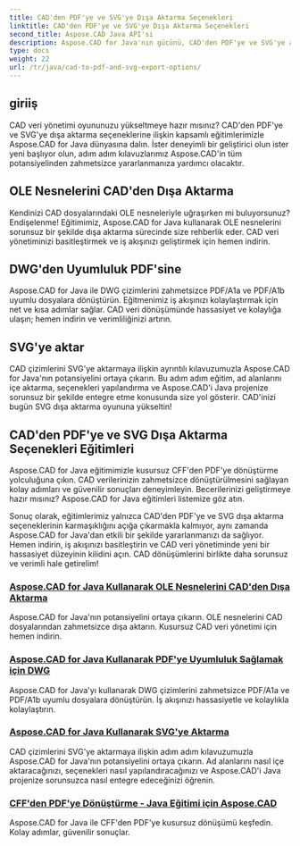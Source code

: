 ```yaml
---
title: CAD'den PDF'ye ve SVG'ye Dışa Aktarma Seçenekleri
linktitle: CAD'den PDF'ye ve SVG'ye Dışa Aktarma Seçenekleri
second_title: Aspose.CAD Java API'si
description: Aspose.CAD for Java'nın gücünü, CAD'den PDF'ye ve SVG'ye aktarma seçenekleriyle ilgili eğitimlerimizle ortaya çıkarın. CAD verilerini zahmetsizce, hassas ve kolay bir şekilde yönetin.
type: docs
weight: 22
url: /tr/java/cad-to-pdf-and-svg-export-options/
---
```



## giriiş

CAD veri yönetimi oyununuzu yükseltmeye hazır mısınız? CAD'den PDF'ye ve SVG'ye dışa aktarma seçeneklerine ilişkin kapsamlı eğitimlerimizle Aspose.CAD for Java dünyasına dalın. İster deneyimli bir geliştirici olun ister yeni başlıyor olun, adım adım kılavuzlarımız Aspose.CAD'in tüm potansiyelinden zahmetsizce yararlanmanıza yardımcı olacaktır.

## OLE Nesnelerini CAD'den Dışa Aktarma

Kendinizi CAD dosyalarındaki OLE nesneleriyle uğraşırken mi buluyorsunuz? Endişelenme! Eğitimimiz, Aspose.CAD for Java kullanarak OLE nesnelerini sorunsuz bir şekilde dışa aktarma sürecinde size rehberlik eder. CAD veri yönetiminizi basitleştirmek ve iş akışınızı geliştirmek için hemen indirin.

## DWG'den Uyumluluk PDF'sine

Aspose.CAD for Java ile DWG çizimlerini zahmetsizce PDF/A1a ve PDF/A1b uyumlu dosyalara dönüştürün. Eğitmenimiz iş akışınızı kolaylaştırmak için net ve kısa adımlar sağlar. CAD veri dönüşümünde hassasiyet ve kolaylığa ulaşın; hemen indirin ve verimliliğinizi artırın.

## SVG'ye aktar

CAD çizimlerini SVG'ye aktarmaya ilişkin ayrıntılı kılavuzumuzla Aspose.CAD for Java'nın potansiyelini ortaya çıkarın. Bu adım adım eğitim, ad alanlarını içe aktarma, seçenekleri yapılandırma ve Aspose.CAD'i Java projenize sorunsuz bir şekilde entegre etme konusunda size yol gösterir. CAD'inizi bugün SVG dışa aktarma oyununa yükseltin!

## CAD'den PDF'ye ve SVG Dışa Aktarma Seçenekleri Eğitimleri
Aspose.CAD for Java eğitimimizle kusursuz CFF'den PDF'ye dönüştürme yolculuğuna çıkın. CAD verilerinizin zahmetsizce dönüştürülmesini sağlayan kolay adımları ve güvenilir sonuçları deneyimleyin. Becerilerinizi geliştirmeye hazır mısınız? Aspose.CAD for Java eğitimleri listemize göz atın.

Sonuç olarak, eğitimlerimiz yalnızca CAD'den PDF'ye ve SVG dışa aktarma seçeneklerinin karmaşıklığını açığa çıkarmakla kalmıyor, aynı zamanda Aspose.CAD for Java'dan etkili bir şekilde yararlanmanızı da sağlıyor. Hemen indirin, iş akışınızı basitleştirin ve CAD veri yönetiminde yeni bir hassasiyet düzeyinin kilidini açın. CAD dönüşümlerini birlikte daha sorunsuz ve verimli hale getirelim!

### [Aspose.CAD for Java Kullanarak OLE Nesnelerini CAD'den Dışa Aktarma](./export-ole-objects-from-cad/)
Aspose.CAD for Java'nın potansiyelini ortaya çıkarın. OLE nesnelerini CAD dosyalarından zahmetsizce dışa aktarın. Kusursuz CAD veri yönetimi için hemen indirin.
### [Aspose.CAD for Java Kullanarak PDF'ye Uyumluluk Sağlamak için DWG](./dwg-to-compliance-pdf/)
Aspose.CAD for Java'yı kullanarak DWG çizimlerini zahmetsizce PDF/A1a ve PDF/A1b uyumlu dosyalara dönüştürün. İş akışınızı hassasiyetle ve kolaylıkla kolaylaştırın.
### [Aspose.CAD for Java Kullanarak SVG'ye Aktarma](./export-to-svg/)
CAD çizimlerini SVG'ye aktarmaya ilişkin adım adım kılavuzumuzla Aspose.CAD for Java'nın potansiyelini ortaya çıkarın. Ad alanlarını nasıl içe aktaracağınızı, seçenekleri nasıl yapılandıracağınızı ve Aspose.CAD'i Java projenize sorunsuzca nasıl entegre edeceğinizi öğrenin.
### [CFF'den PDF'ye Dönüştürme - Java Eğitimi için Aspose.CAD](./cff-to-pdf-conversion/)
Aspose.CAD for Java ile CFF'den PDF'ye kusursuz dönüşümü keşfedin. Kolay adımlar, güvenilir sonuçlar.